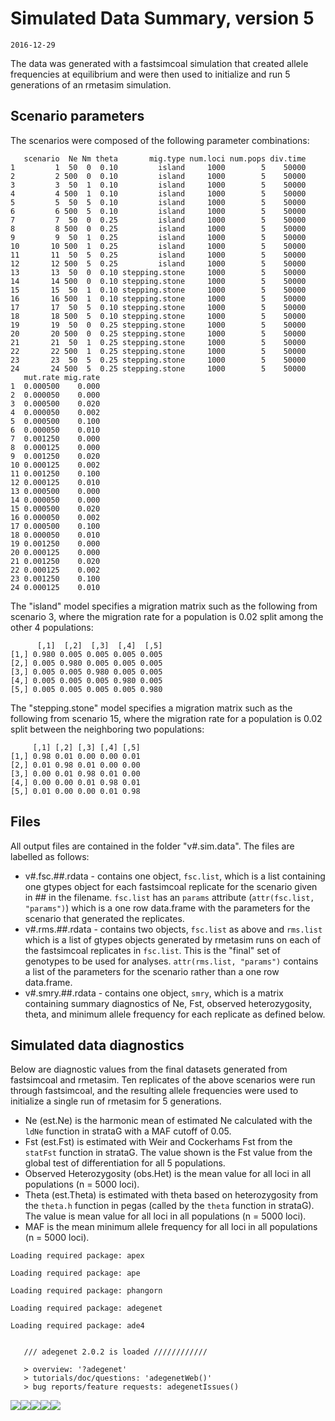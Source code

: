 Simulated Data Summary, version 5
=================================

    2016-12-29

The data was generated with a fastsimcoal simulation that created allele frequencies at equilibrium and were then used to initialize and run 5 generations of an rmetasim simulation.

Scenario parameters
-------------------

The scenarios were composed of the following parameter combinations:

       scenario  Ne Nm theta       mig.type num.loci num.pops div.time
    1         1  50  0  0.10         island     1000        5    50000
    2         2 500  0  0.10         island     1000        5    50000
    3         3  50  1  0.10         island     1000        5    50000
    4         4 500  1  0.10         island     1000        5    50000
    5         5  50  5  0.10         island     1000        5    50000
    6         6 500  5  0.10         island     1000        5    50000
    7         7  50  0  0.25         island     1000        5    50000
    8         8 500  0  0.25         island     1000        5    50000
    9         9  50  1  0.25         island     1000        5    50000
    10       10 500  1  0.25         island     1000        5    50000
    11       11  50  5  0.25         island     1000        5    50000
    12       12 500  5  0.25         island     1000        5    50000
    13       13  50  0  0.10 stepping.stone     1000        5    50000
    14       14 500  0  0.10 stepping.stone     1000        5    50000
    15       15  50  1  0.10 stepping.stone     1000        5    50000
    16       16 500  1  0.10 stepping.stone     1000        5    50000
    17       17  50  5  0.10 stepping.stone     1000        5    50000
    18       18 500  5  0.10 stepping.stone     1000        5    50000
    19       19  50  0  0.25 stepping.stone     1000        5    50000
    20       20 500  0  0.25 stepping.stone     1000        5    50000
    21       21  50  1  0.25 stepping.stone     1000        5    50000
    22       22 500  1  0.25 stepping.stone     1000        5    50000
    23       23  50  5  0.25 stepping.stone     1000        5    50000
    24       24 500  5  0.25 stepping.stone     1000        5    50000
       mut.rate mig.rate
    1  0.000500    0.000
    2  0.000050    0.000
    3  0.000500    0.020
    4  0.000050    0.002
    5  0.000500    0.100
    6  0.000050    0.010
    7  0.001250    0.000
    8  0.000125    0.000
    9  0.001250    0.020
    10 0.000125    0.002
    11 0.001250    0.100
    12 0.000125    0.010
    13 0.000500    0.000
    14 0.000050    0.000
    15 0.000500    0.020
    16 0.000050    0.002
    17 0.000500    0.100
    18 0.000050    0.010
    19 0.001250    0.000
    20 0.000125    0.000
    21 0.001250    0.020
    22 0.000125    0.002
    23 0.001250    0.100
    24 0.000125    0.010

The "island" model specifies a migration matrix such as the following from scenario 3, where the migration rate for a population is 0.02 split among the other 4 populations:

          [,1]  [,2]  [,3]  [,4]  [,5]
    [1,] 0.980 0.005 0.005 0.005 0.005
    [2,] 0.005 0.980 0.005 0.005 0.005
    [3,] 0.005 0.005 0.980 0.005 0.005
    [4,] 0.005 0.005 0.005 0.980 0.005
    [5,] 0.005 0.005 0.005 0.005 0.980

The "stepping.stone" model specifies a migration matrix such as the following from scenario 15, where the migration rate for a population is 0.02 split between the neighboring two populations:

         [,1] [,2] [,3] [,4] [,5]
    [1,] 0.98 0.01 0.00 0.00 0.01
    [2,] 0.01 0.98 0.01 0.00 0.00
    [3,] 0.00 0.01 0.98 0.01 0.00
    [4,] 0.00 0.00 0.01 0.98 0.01
    [5,] 0.01 0.00 0.00 0.01 0.98

Files
-----

All output files are contained in the folder "v\#.sim.data". The files are labelled as follows:

-   v\#.fsc.\#\#.rdata - contains one object, `fsc.list`, which is a list containing one gtypes object for each fastsimcoal replicate for the scenario given in \#\# in the filename. `fsc.list` has an `params` attribute (`attr(fsc.list, "params")`) which is a one row data.frame with the parameters for the scenario that generated the replicates.
-   v\#.rms.\#\#.rdata - contains two objects, `fsc.list` as above and `rms.list` which is a list of gtypes objects generated by rmetasim runs on each of the fastsimcoal replicates in `fsc.list`. This is the "final" set of genotypes to be used for analyses. `attr(rms.list, "params")` contains a list of the parameters for the scenario rather than a one row data.frame.
-   v\#.smry.\#\#.rdata - contains one object, `smry`, which is a matrix containing summary diagnostics of Ne, Fst, observed heterozygosity, theta, and minimum allele frequency for each replicate as defined below.

Simulated data diagnostics
--------------------------

Below are diagnostic values from the final datasets generated from fastsimcoal and rmetasim. Ten replicates of the above scenarios were run through fastsimcoal, and the resulting allele frequencies were used to initialize a single run of rmetasim for 5 generations.

-   Ne (est.Ne) is the harmonic mean of estimated Ne calculated with the `ldNe` function in strataG with a MAF cutoff of 0.05.
-   Fst (est.Fst) is estimated with Weir and Cockerhams Fst from the `statFst` function in strataG. The value shown is the Fst value from the global test of differentiation for all 5 populations.
-   Observed Heterozygosity (obs.Het) is the mean value for all loci in all populations (n = 5000 loci).
-   Theta (est.Theta) is estimated with theta based on heterozygosity from the `theta.h` function in pegas (called by the `theta` function in strataG). The value is mean value for all loci in all populations (n = 5000 loci).
-   MAF is the mean minimum allele frequency for all loci in all populations (n = 5000 loci).

<!-- -->

    Loading required package: apex

    Loading required package: ape

    Loading required package: phangorn

    Loading required package: adegenet

    Loading required package: ade4


       /// adegenet 2.0.2 is loaded ////////////

       > overview: '?adegenet'
       > tutorials/doc/questions: 'adegenetWeb()' 
       > bug reports/feature requests: adegenetIssues()

![](README_files/figure-markdown_github/unnamed-chunk-5-1.png)![](README_files/figure-markdown_github/unnamed-chunk-5-2.png)![](README_files/figure-markdown_github/unnamed-chunk-5-3.png)![](README_files/figure-markdown_github/unnamed-chunk-5-4.png)![](README_files/figure-markdown_github/unnamed-chunk-5-5.png)
